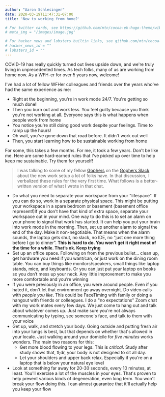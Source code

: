 ```yaml
---
author: "Aaron Schlesinger"
date: 2020-03-19T11:47:31-07:00
title: 'New to working from home?'

# For twitter cards, see https://github.com/mtn/cocoa-eh-hugo-theme/wiki/Twitter-cards
# meta_img = "/images/image.jpg"

# For hacker news and lobsters builtin links, see github.com/mtn/cocoa-eh-hugo-theme/wiki/Social-Links
# hacker_news_id = ""
# lobsters_id = ""
---
```


COVID-19 has really quickly turned out lives upside down, and we're truly living in unprecedented times. As tech folks, many of us are working from home now. As a WFH-er for over 5 years now, welcome!

I've had a lot of fellow WFHer colleagues and friends over the years who've had the same experience as me:

- Right at the beginning, you're in work mode 24/7. You're getting so much done!
- Then you burn out and work less. You feel guilty because you think you're not working at all. Everyone says this is what happens when people work from home
- You notice you're still doing good work despite your feelings. Time to ramp up the hours!
- Oh wait, you've gone down that road before. It didn't work out well
- Then, you start learning how to be sustainable working from home

For some, this takes a few months. For me, it took a few years. Don't be like me. Here are some hard-earned rules that I've picked up over time to help keep me sustainable. Try them for yourself!

>I was talking to some of my fellow [Gophers](https://blog.golang.org/gopher) on the [Gophers Slack](https://invite.slack.golangbridge.org/) about the new work setup a lot of folks have. In that discussion, I verbalized these rules for the very first time. What follows is a better-written version of what I wrote in that chat.

- Do what you need to separate your workspace from your "lifespace". If you can do so, work in a separate physical space. This might be putting your workspace in a spare bedroom or basement (basement office represent!)If you don't have that kind of extra space, separate your workspace out in your mind. One way to do this is to set an alarm on your phone to signal that work has started. It can help you put your brain into work mode in the morning. Then, set up another alarm to signal the end of the day. Make it non-negotiable. That means when the alarm sounds, the laptop gets shut, no slack, no IDE, no “just one more thing before I go to dinner”. **This is hard to do. You won’t get it right most of the time for a while. That’s ok. Keep trying**
- Set up an office space. Following on from the previous bullet... clean up, get hardware you need if you want/can, or just work on the dining room table. You can buy things like monitors/speakers, small things like laptop stands, mice, and keyboards. Or you can just put your laptop on books so you don’t mess up your neck. Any little improvement to make you more comfortable and you’re winning
- If you were previously in an office, you were around people. Even if you hated it, don't let that environment go away overnight. Do video calls with _people you like_. This could be FaceTiming with family or doing a hangout with friends or colleagues. I do a "no expectations" Zoom chat with my work mates every few days. We just come to hang out and talk about whatever comes up. Just make sure you're not always communicating by typing, see someone's face, and talk to them with your voice
- Get up, walk, and stretch your body. Going outside and putting fresh air into your lungs is best, but that depends on whether that's allowed in your locale. Just walking around your domicile for *five minutes* works wonders. The main two reasons for this:
  - Get more blood flowing to your legs. This is *critical*. Study after study shows that, tl;dr, your body is not designed to sit all day.
  - Let your shoulders and upper back relax. Especially if you're on a laptop that is below your natural eye level
- Look at something far away for 20-30 seconds, every 10 minutes, at least. You'll exercise a lot of the muscles in your eyes. That's proven to help prevent various kinds of degeneration, even long term. You won't break your flow doing this. I can almost guarantee that it'll actually help you keep your flow

